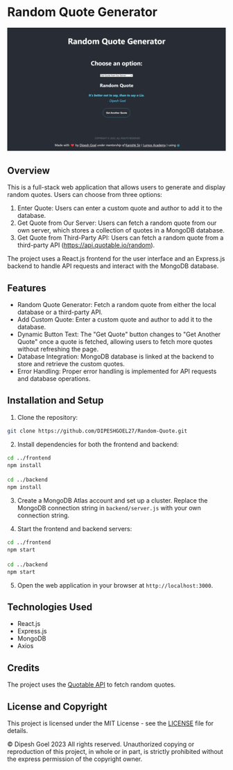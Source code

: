 # Random Quote Generator

![Project Preview](preview.png)

## Overview

This is a full-stack web application that allows users to generate and display random quotes. Users can choose from three options: 

1. Enter Quote: Users can enter a custom quote and author to add it to the database.
2. Get Quote from Our Server: Users can fetch a random quote from our own server, which stores a collection of quotes in a MongoDB database.
3. Get Quote from Third-Party API: Users can fetch a random quote from a third-party API (https://api.quotable.io/random).

The project uses a React.js frontend for the user interface and an Express.js backend to handle API requests and interact with the MongoDB database.

## Features

- Random Quote Generator: Fetch a random quote from either the local database or a third-party API.
- Add Custom Quote: Enter a custom quote and author to add it to the database.
- Dynamic Button Text: The "Get Quote" button changes to "Get Another Quote" once a quote is fetched, allowing users to fetch more quotes without refreshing the page.
- Database Integration: MongoDB database is linked at the backend to store and retrieve the custom quotes.
- Error Handling: Proper error handling is implemented for API requests and database operations.

## Installation and Setup

1. Clone the repository:

```bash
git clone https://github.com/DIPESHGOEL27/Random-Quote.git
```

2. Install dependencies for both the frontend and backend:

```bash
cd ../frontend
npm install

cd ../backend
npm install
```

3. Create a MongoDB Atlas account and set up a cluster. Replace the MongoDB connection string in `backend/server.js` with your own connection string.

4. Start the frontend and backend servers:

```bash
cd ../frontend
npm start

cd ../backend
npm start
```

5. Open the web application in your browser at `http://localhost:3000`.

## Technologies Used

- React.js
- Express.js
- MongoDB
- Axios

## Credits

The project uses the [Quotable API](https://api.quotable.io) to fetch random quotes.

## License and Copyright

This project is licensed under the MIT License - see the [LICENSE](LICENSE) file for details.

© Dipesh Goel 2023
All rights reserved. 
Unauthorized copying or reproduction of this project, in whole or in part, is strictly prohibited without the express permission of the copyright owner.
